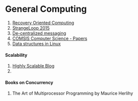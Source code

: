 
General Computing
===================

1. [Recovery Oriented Computing](http://roc.cs.berkeley.edu/#talks)
2. [StrangeLoop 2015](http://www.thestrangeloop.com/index.html)
3. [De-centralized messaging](http://iris.karalabe.com/)
4. [COMSIS Computer Science - Papers ](http://www.comsis.org/archive.php)
5. [Data structures in Linux](http://cstheory.stackexchange.com/questions/19759/core-algorithms-deployed/19773?stw=2)

#### Scalability
1. [Highly Scalable Blog](https://highlyscalable.wordpress.com/)
2. 
#### Books on Concurrency
1. The Art of Multiprocessor Programming by Maurice Herlihy 

